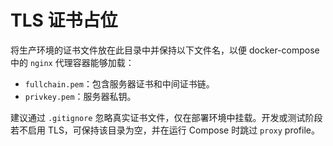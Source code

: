 # TLS 证书占位

将生产环境的证书文件放在此目录中并保持以下文件名，以便 docker-compose 中的 `nginx` 代理容器能够加载：

- `fullchain.pem`：包含服务器证书和中间证书链。
- `privkey.pem`：服务器私钥。

建议通过 `.gitignore` 忽略真实证书文件，仅在部署环境中挂载。开发或测试阶段若不启用 TLS，可保持该目录为空，并在运行 Compose 时跳过 `proxy` profile。
